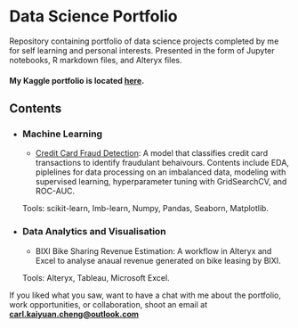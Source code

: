 # Data Science Portfolio
Repository containing portfolio of data science projects completed by me for self learning and personal interests. Presented in the form of Jupyter notebooks, R markdown files, and Alteryx files.

#### My Kaggle portfolio is located [here](https://www.kaggle.com/carlkcheng).

## Contents

- ### Machine Learning

	- [Credit Card Fraud Detection](https://github.com/carlMAXs/Data-Science-Portfolio/blob/main/Fraud%20Detection%20with%20Supervised%20Learning.ipynb): A model that classifies credit card transactions to identify fraudulant behaivours. Contents include EDA, piplelines for data processing on an imbalanced data, modeling with supervised learning, hyperparameter tuning with GridSearchCV, and ROC-AUC.

	Tools: scikit-learn, Imb-learn, Numpy, Pandas, Seaborn, Matplotlib.

- ### Data Analytics and Visualisation

	- BIXI Bike Sharing Revenue Estimation: A workflow in Alteryx and Excel to analyse anaual revenue generated on bike leasing by BIXI.

	Tools: Alteryx, Tableau, Microsoft Excel.

If you liked what you saw, want to have a chat with me about the portfolio, work opportunities, or collaboration, shoot an email at **carl.kaiyuan.cheng@outlook.com**
